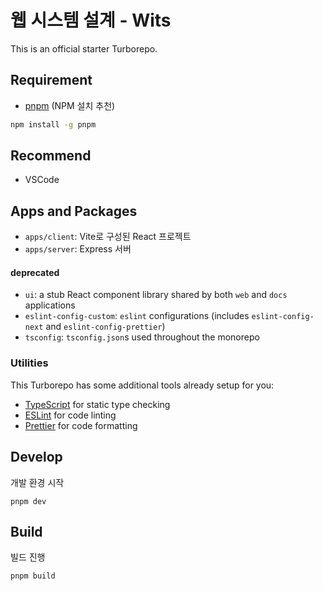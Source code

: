 # 웹 시스템 설계 - Wits

This is an official starter Turborepo.

## Requirement

- [pnpm](https://pnpm.io/ko/installation) (NPM 설치 추천)

```sh
npm install -g pnpm
```

## Recommend

- VSCode

## Apps and Packages

- `apps/client`: Vite로 구성된 React 프로젝트
- `apps/server`: Express 서버

#### deprecated

- `ui`: a stub React component library shared by both `web` and `docs` applications
- `eslint-config-custom`: `eslint` configurations (includes `eslint-config-next` and `eslint-config-prettier`)
- `tsconfig`: `tsconfig.json`s used throughout the monorepo

### Utilities

This Turborepo has some additional tools already setup for you:

- [TypeScript](https://www.typescriptlang.org/) for static type checking
- [ESLint](https://eslint.org/) for code linting
- [Prettier](https://prettier.io) for code formatting

## Develop

개발 환경 시작

```
pnpm dev
```

## Build

빌드 진행

```
pnpm build
```
